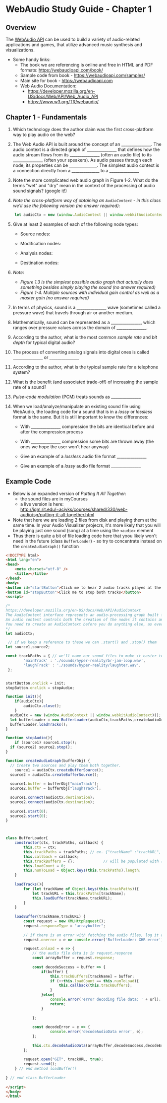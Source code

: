 # WebAudio Study Guide - Chapter 1

## Overview

The [WebAudio API](https://developer.mozilla.org/en-US/docs/Web/API/Web_Audio_API) can be used to build a variety of audio-related applications and games, that utilize advanced music synthesis and visualizations.

- Some handy links:
  - The book we are referencing is online and free in HTML and PDF formats: https://webaudioapi.com/book/
  - Sample code from book - https://webaudioapi.com/samples/
  - Main site for book - https://webaudioapi.com
  - Web Audio Documentation:
    - https://developer.mozilla.org/en-US/docs/Web/API/Web_Audio_API
    - https://www.w3.org/TR/webaudio/

## Chapter 1 - Fundamentals

1. Which technology does the author claim was the first cross-platform way to play audio on the web?

2. The Web Audio API is built around the concept of an _______________. The audio context is a directed graph of _______________ that defines how the audio stream flows from its _______________ (often an audio file) to its _______________ (often your speakers). As audio passes through each node, its properties can be ______________. The simplest audio context is a connection directly from a ______________ to a _______________

3. Note the more complicated web audio graph in Figure 1-2. What do the terms "wet" and "dry" mean in the context of the processing of audio sound signals? (google it!)

4. *Note the cross-platform way of obtaining an `AudioContext` - in this class we'll use the following version (no answer required)*:

```js
	let audioCtx = new (window.AudioContext || window.webkitAudioContext);
```

5. Give at least 2 examples of each of the following node types:

    - Source nodes:

    - Modification nodes:

    - Analysis nodes:

    - Destination nodes:

6. *Note*:
    - *Figure 1.3 is the simplest possible audio graph that actually does something besides simply playing the sound (no answer required)*
    - *Figure 1-4. Multiple sources with individual gain control as well as a master gain (no answer required)*

7. In terms of physics, sound is a _______________ wave (sometimes called a pressure wave) that travels through air or another medium. 

8. Mathematically, sound can be represented as a _______________, which ranges over pressure values across the domain of _______________.

9. According to the author, what is the most common *sample rate* and *bit depth* for typical digital audio?

10. The process of converting analog signals into digital ones is called _______________ or _______________

11. According to the author, what is the typical sample rate for a telephone system?

12. What is the benefit (and associated trade-off) of increasing the sample rate of a sound?

13. *Pulse-code modulation* (PCM) treats sounds as _______________

14. When we load/analyze/manipulate an existing sound file using WebAudio, the loading code for a sound that is in a *lossy* or *lossless* format is the same. But it is still important to know the differences:

    - With _______________ compression the bits are identical before and after the compression process

    - With _______________ compression some bits are thrown away (the ones we hope the user won't hear anyway)

    - Give an example of a *lossless* audio file format _______________

    - Give an example of a *lossy* audio file format _______________


## Example Code

- Below is an expanded version of *Putting It All Together*:
  - the sound files are in myCourses
  - a live version is here: http://igm.rit.edu/~acjvks/courses/shared/330/web-audio/sg/putting-it-all-together.html
- Note that here we are loading 2 files from disk and playing them at the same time. In your Audio Visualizer projecrs, it's more likely that you will be playing just one sound (song) at a time using the `<audio>` element
- Thus there is quite a bit of file loading code here that yoou likely won't need in the future (class `BufferLoader`) - so try to concentrate instead on the `createAudioGraph()` function

```html
<!DOCTYPE html>
<html lang="en">
<head>
	<meta charset="utf-8" />
	<title></title>
</head>
<body>
<button id="startButton">Click me to hear 2 audio tracks played at the same time</button>
<button id="stopButton">Click me to stop both tracks</button>
<script>

/*
https://developer.mozilla.org/en-US/docs/Web/API/AudioContext
The AudioContext interface represents an audio-processing graph built from audio modules linked together, each represented by an AudioNode. 
An audio context controls both the creation of the nodes it contains and the execution of the audio processing, or decoding. 
You need to create an AudioContext before you do anything else, as everything happens inside a context.
*/
let audioCtx;

 // if we keep a reference to these we can .start() and .stop() them
let source1,source2;

const trackPaths = { // we'll name our sound files to make it easier to keep track of them
		'mainTrack' : './sounds/hyper-reality/br-jam-loop.wav',
		'laughTrack' : './sounds/hyper-reality/laughter.wav',
 };


startButton.onclick = init;
stopButton.onclick = stopAudio;

function init(){
	if(audioCtx){
		audioCtx.close();
	}
  audioCtx = new (window.AudioContext || window.webkitAudioContext)();
  let bufferLoader = new BufferLoader(audioCtx,trackPaths,createAudioGraph);
  bufferLoader.loadTracks();
}

function stopAudio(){
	if (source1) source1.stop();
  if (source2) source2.stop();
}

function createAudioGraph(bufferObj) {
  // Create two sources and play them both together.
	source1 = audioCtx.createBufferSource();
  source2 = audioCtx.createBufferSource();
  
  source1.buffer = bufferObj["mainTrack"];
  source2.buffer = bufferObj["laughTrack"];

  source1.connect(audioCtx.destination);
  source2.connect(audioCtx.destination);
  
  source1.start(0);
  source2.start(0);
}



class BufferLoader{
	constructor(ctx, trackPaths, callback) {
		this.ctx = ctx;
		this.trackPaths = trackPaths; // ex. {"trackName" :"trackURL", ...}
		this.callback = callback;
		this.trackBuffers = {};				// will be populated with {"trackName" : buffer, ...}
		this.loadCount = 0;
		this.numToLoad = Object.keys(this.trackPaths).length;
	}
	
	loadTracks(){
		for (let trackName of Object.keys(this.trackPaths)){
			let trackURL = this.trackPaths[trackName];
			this.loadBuffer(trackName,trackURL);
		}
	}
	
	loadBuffer(trackName,trackURL) {
		const request = new XMLHttpRequest();
		request.responseType = "arraybuffer";
		
		// if there is an error with fetching the audio files, log it out
		request.onerror = e => console.error('BufferLoader: XHR error');

		request.onload = e => {
			// the audio file data is in request.response
			const arrayBuffer = request.response;
			
			const decodeSuccess = buffer => {
				if(buffer) {
					this.trackBuffers[trackName] = buffer;
					if (++this.loadCount == this.numToLoad){
						this.callback(this.trackBuffers);
					}
				}else{
					console.error('error decoding file data: ' + url);
					return;
				}
				
			};
				
			const decodeError = e => {
					console.error('decodeAudioData error', e);
			};
			
			this.ctx.decodeAudioData(arrayBuffer,decodeSuccess,decodeError);
		};
		
		request.open("GET", trackURL, true);
		request.send();
	} // end method loadBuffer()
	
} // end class BufferLoader
	
</script>
</body>
</html>

```



